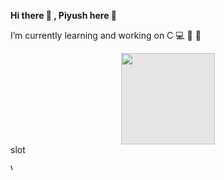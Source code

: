 **Hi there 👋 , Piyush here :boy:**

I’m currently learning and working on C :computer: 🔭 🌱 

 <img style="display: block;-webkit-user-select: none;margin: auto;cursor: zoom-in;background-color: hsl(0, 0%, 90%);" src="https://user-images.githubusercontent.com/33700292/101157406-eec79080-35de-11eb-9543-5c57727a309b.gif" width="150" height="146">slot

 <img src="https://c.tenor.com/RpihrRIdVHoAAAAC/wave.gif" width="5" height="10.34966592427617" alt="Wave GIF - Wave GIFs" style="max-width: 104px;">



